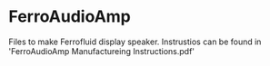 # FerroAudioAmp
Files to make Ferrofluid display speaker.
Instrustios can be found in 'FerroAudioAmp Manufactureing Instructions.pdf'
